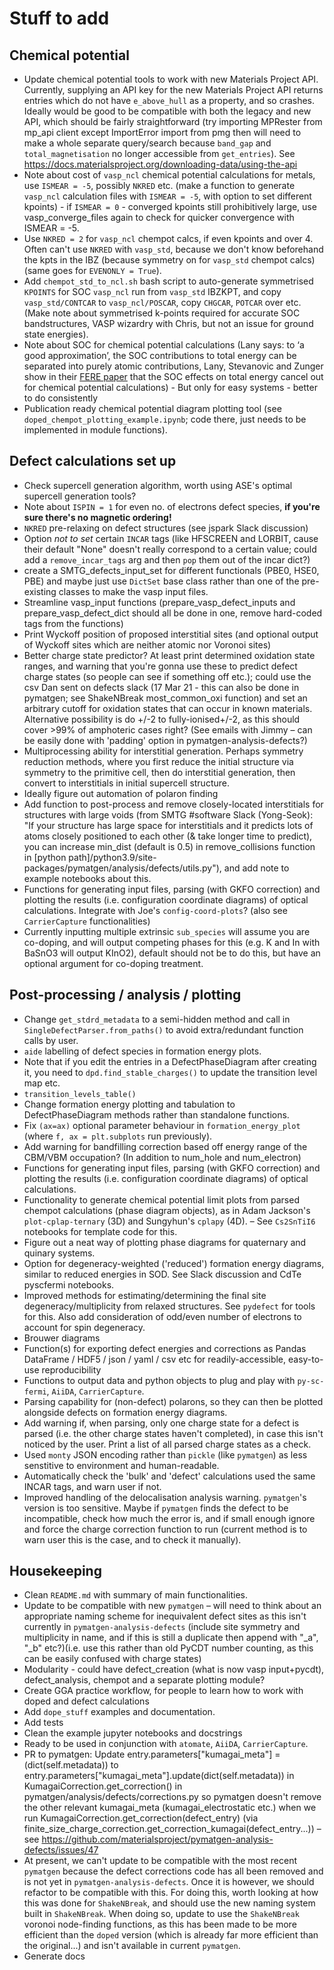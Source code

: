 # Stuff to add

## Chemical potential
- Update chemical potential tools to work with new Materials Project API. Currently, supplying an API key for the new Materials Project API returns entries which do not have `e_above_hull` as a property, and so crashes. Ideally would be good to be compatible with both the legacy and new API, which should be fairly straightforward (try importing MPRester from mp_api client except ImportError import from pmg then will need to make a whole separate query/search because `band_gap` and `total_magnetisation` no longer accessible from `get_entries`). See https://docs.materialsproject.org/downloading-data/using-the-api 
- Note about cost of `vasp_ncl` chemical potential calculations for metals, use `ISMEAR = -5`, possibly `NKRED` etc. (make a function to generate `vasp_ncl` calculation files with `ISMEAR = -5`, with option to set different kpoints) - if `ISMEAR = 0` - converged kpoints still prohibitively large, use vasp_converge_files again to check for quicker convergence with ISMEAR = -5.
- Use `NKRED = 2` for `vasp_ncl` chempot calcs, if even kpoints and over 4. Often can't use `NKRED` with `vasp_std`, because we don't know beforehand the kpts in the IBZ (because symmetry on for `vasp_std` chempot calcs)(same goes for `EVENONLY = True`).
- Add `chempot_std_to_ncl.sh` bash script to auto-generate symmetrised `KPOINTS` for SOC `vasp_ncl` run from `vasp_std` IBZKPT, and copy `vasp_std/CONTCAR` to `vasp_ncl/POSCAR`, copy `CHGCAR`, `POTCAR` over etc. (Make note about symmetrised k-points required for accurate SOC bandstructures, VASP wizardry with Chris, but not an issue for ground state energies).
- Note about SOC for chemical potential calculations (Lany says: to ‘a good approximation’, the SOC contributions to total energy can be separated into purely atomic contributions, Lany, Stevanovic and Zunger show in their [FERE paper](https://doi.org/10.1103/PhysRevB.85.115104) that the SOC effects on total energy cancel out for chemical potential calculations) - But only for easy systems - better to do consistently
- Publication ready chemical potential diagram plotting tool (see `doped_chempot_plotting_example.ipynb`; code there, just needs to be implemented in module functions).

## Defect calculations set up
- Check supercell generation algorithm, worth using ASE's optimal supercell generation tools?
- Note about `ISPIN = 1` for even no. of electrons defect species, **if you're sure there's no magnetic ordering!**
- `NKRED` pre-relaxing on defect structures (see jspark Slack discussion)
- Option _not to set_ certain `INCAR` tags (like HFSCREEN and LORBIT, cause their default "None" doesn't really correspond to a certain value; could add a `remove_incar_tags` arg and then `pop` them out of the incar dict?)
- create a SMTG_defects_input_set for different functionals (PBE0, HSE0, PBE) and maybe just use `DictSet` base class rather than one of the pre-existing classes to make the vasp input files.
- Streamline vasp_input functions (prepare_vasp_defect_inputs and prepare_vasp_defect_dict should all be done in one, remove hard-coded tags from the functions)
- Print Wyckoff position of proposed interstitial sites (and optional output of Wyckoff sites which are neither atomic nor Voronoi sites)
- Better charge state predictor? At least print determined oxidation state ranges, and warning that you're gonna use these to predict defect charge states (so people can see if something off etc.); could use the csv Dan sent on defects slack (17 Mar 21 - this can also be done in pymatgen; see ShakeNBreak most_common_oxi function) and set an arbitrary cutoff for oxidation states that can occur in known materials. Alternative possibility is do +/-2 to fully-ionised+/-2, as this should cover >99% of amphoteric cases right? (See emails with Jimmy – can be easily done with 'padding' option in pymatgen-analysis-defects?)
- Multiprocessing ability for interstitial generation. Perhaps symmetry reduction methods, where you first reduce the initial structure via symmetry to the primitive cell, then do interstitial generation, then convert to interstitials in initial supercell structure.
- Ideally figure out automation of polaron finding
- Add function to post-process and remove closely-located interstitials for structures with large voids (from SMTG #software Slack (Yong-Seok): "If your structure has large space for interstitials and it predicts lots of atoms closely positioned to each other (& take longer time to predict), you can increase min_dist  (default is 0.5) in remove_collisions function in [python path]/python3.9/site-packages/pymatgen/analysis/defects/utils.py"), and add note to example notebooks about this.
- Functions for generating input files, parsing (with GKFO correction) and plotting the results (i.e. configuration coordinate diagrams) of optical calculations. Integrate with Joe's `config-coord-plots`? (also see `CarrierCapture` functionalities)
- Currently inputting multiple extrinsic `sub_species` will assume you are co-doping, and will output competing phases for this (e.g. K and In with BaSnO3 will output KInO2), default should not be to do this, but have an optional argument for co-doping treatment.

## Post-processing / analysis / plotting

- Change `get_stdrd_metadata` to a semi-hidden method and call in `SingleDefectParser.from_paths()` to avoid extra/redundant function calls by user.
- `aide` labelling of defect species in formation energy plots.
- Note that if you edit the entries in a DefectPhaseDiagram after creating it, you need to `dpd.find_stable_charges()` to update the transition level map etc.
- `transition_levels_table()`
- Change formation energy plotting and tabulation to DefectPhaseDiagram methods rather than standalone functions.
- Fix `(ax=ax)` optional parameter behaviour in `formation_energy_plot` (where `f, ax = plt.subplots` run previously).
- Add warning for bandfilling correction based off energy range of the CBM/VBM occupation? (In addition to num_hole and num_electron)
- Functions for generating input files, parsing (with GKFO correction) and plotting the results (i.e. configuration coordinate diagrams) of optical calculations.
- Functionality to generate chemical potential limit plots from parsed chempot calculations (phase diagram objects), as in Adam Jackson's `plot-cplap-ternary` (3D) and Sungyhun's `cplapy` (4D). – See `Cs2SnTiI6` notebooks for template code for this.
- Figure out a neat way of plotting phase diagrams for quaternary and quinary systems.
- Option for degeneracy-weighted ('reduced') formation energy diagrams, similar to reduced energies in SOD. See Slack discussion and CdTe pyscfermi notebooks.
- Improved methods for estimating/determining the final site degeneracy/multiplicity from relaxed structures. See `pydefect` for tools for this. Also add consideration of odd/even number of electrons to account for spin degeneracy.
- Brouwer diagrams
- Function(s) for exporting defect energies and corrections as Pandas DataFrame / HDF5 / json / yaml / csv etc for readily-accessible, easy-to-use reproducibility
- Functions to output data and python objects to plug and play with `py-sc-fermi`, `AiiDA`, `CarrierCapture`.
- Parsing capability for (non-defect) polarons, so they can then be plotted alongside defects on formation energy diagrams.
- Add warning if, when parsing, only one charge state for a defect is parsed (i.e. the other charge states haven't completed), in case this isn't noticed by the user. Print a list of all parsed charge states as a check.
- Used `monty` JSON encoding rather than `pickle` (like `pymatgen`) as less senstitive to environment and human-readable.
- Automatically check the 'bulk' and 'defect' calculations used the same INCAR tags, and warn user if not.
- Improved handling of the delocalisation analysis warning. `pymatgen`'s version is too sensitive. Maybe if `pymatgen` finds the defect to be incompatible, check how much the error is, and if small enough ignore and force the charge correction function to run (current method is to warn user this is the case, and to check it manually).

## Housekeeping

- Clean `README.md` with summary of main functionalities.
- Update to be compatible with new `pymatgen` – will need to think about an appropriate naming scheme for inequivalent defect sites as this isn't currently in `pymatgen-analysis-defects` (include site symmetry and multiplicity in name, and if this is still a duplicate then append with "_a", "_b" etc?)(i.e. use this rather than old PyCDT number counting, as this can be easily confused with charge states)
- Modularity - could have defect_creation (what is now vasp input+pycdt), defect_analysis, chempot and a separate plotting module?
- Create GGA practice workflow, for people to learn how to work with doped and defect calculations
- Add `dope_stuff` examples and documentation.
- Add tests
- Clean the example jupyter notebooks and docstrings
- Ready to be used in conjunction with `atomate`, `AiiDA`, `CarrierCapture`.
- PR to pymatgen: Update entry.parameters["kumagai_meta"] = (dict(self.metadata)) to entry.parameters["kumagai_meta"].update(dict(self.metadata)) in KumagaiCorrection.get_correction() in pymatgen/analysis/defects/corrections.py so pymatgen doesn't remove the other relevant kumagai_meta (kumagai_electrostatic etc.) when we run KumagaiCorrection.get_correction(defect_entry) (via finite_size_charge_correction.get_correction_kumagai(defect_entry...)) – see https://github.com/materialsproject/pymatgen-analysis-defects/issues/47
- At present, we can't update to be compatible with the most recent `pymatgen` because the defect corrections code has all been removed and is not yet in `pymatgen-analysis-defects`. Once it is however, we should refactor to be compatible with this. For doing this, worth looking at how this was done for `ShakeNBreak`, and should use the new naming system built in `ShakeNBreak`. When doing so, update to use the `ShakeNBreak` voronoi node-finding functions, as this has been made to be more efficient than the `doped` version (which is already far more efficient than the original...) and isn't available in current `pymatgen`.
- Generate docs
